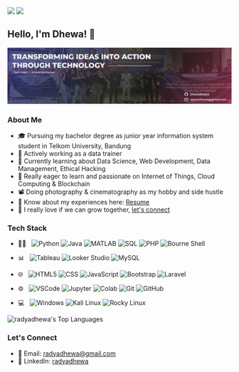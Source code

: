 <img src="https://img.shields.io/github/followers/radyadhewa"> <img src="https://img.shields.io/youtube/channel/views/UCP8rFHpHe8oFZRF5lxl-YjA">

<h2> Hello, I'm Dhewa! 👋 </h2>

<img src="https://github.com/radyadhewa/radyadhewa/blob/main/images/header.png" alt="banner">

<h3> About Me </h3>

- 🎓 Pursuing my bachelor degree as junior year information system student in Telkom University, Bandung
- 🔭 Actively working as a data trainer
- 🌱 Currently learning about Data Science, Web Development, Data Management, Ethical Hacking
- 📖 Really eager to learn and passionate on Internet of Things, Cloud Computing & Blockchain
- 📽️ Doing photography & cinematography as my hobby and side hustle 
- 📄 Know about my experiences here: [Resume](https://drive.google.com/file/d/1ZZ1LIQX8QXe_I8y1lnDoTIhfapR081Bi/view?usp=drive_link)
- 🏫 I really love if we can grow together, [let's connect](#lets-connect)

<h3> Tech Stack </h3>

- 👨‍💻 &nbsp;
  ![Python](https://img.shields.io/badge/-Python-3776AB?style=flat&logo=python&logoColor=white)
  ![Java](https://img.shields.io/badge/-Java-007396?style=flat&logo=java&logoColor=white)
  ![MATLAB](https://img.shields.io/badge/-MATLAB-0076A8?style=flat&logo=mathworks&logoColor=white)
  ![SQL](https://img.shields.io/badge/-SQL-4479A1?style=flat&logo=postgresql&logoColor=white)
  ![PHP](https://img.shields.io/badge/-PHP-777BB4?style=flat&logo=php&logoColor=white)
  ![Bourne Shell](https://img.shields.io/badge/-Bourne_Shell-4EAA25?style=flat&logo=gnu-bash&logoColor=white)

- 📊 &nbsp;
  ![Tableau](https://img.shields.io/badge/-Tableau-E97627?style=flat&logo=tableau&logoColor=white)
  ![Looker Studio](https://img.shields.io/badge/-Google_Looker_Studio-00A7E0?style=flat&logo=looker&logoColor=white)
  ![MySQL](https://img.shields.io/badge/-MySQL-4479A1?style=flat&logo=mysql&logoColor=white)

- 🌐 &nbsp;
  ![HTML5](https://img.shields.io/badge/-HTML5-E34F26?style=flat&logo=HTML5&logoColor=white)
  ![CSS](https://img.shields.io/badge/-CSS-1572B6?style=flat&logo=CSS3&logoColor=white)
  ![JavaScript](https://img.shields.io/badge/-JavaScript-F7DF1E?style=flat&logo=javascript&logoColor=333333)
  ![Bootstrap](https://img.shields.io/badge/-Bootstrap-563D7C?style=flat&logo=bootstrap&logoColor=white)
  ![Laravel](https://img.shields.io/badge/-Laravel-FF2D20?style=flat&logo=laravel&logoColor=white)

- ⚙️ &nbsp;
  ![VSCode](https://img.shields.io/badge/-Visual_Studio_Code-007ACC?style=flat&logo=visual-studio-code&logoColor=white)
  ![Jupyter](https://img.shields.io/badge/-Jupyter-0078D4?style=flat&logo=jupyter&logoColor=white)
  ![Colab](https://img.shields.io/badge/-Google_Colab-F9AB00?style=flat&logo=google-colab&logoColor=white)
  ![Git](https://img.shields.io/badge/-Git-F05032?style=flat&logo=git&logoColor=white)
  ![GitHub](https://img.shields.io/badge/-GitHub-181717?style=flat&logo=github&logoColor=white)

- 💻 &nbsp;
  ![Windows](https://img.shields.io/badge/-Windows-0078D6?style=flat&logo=windows&logoColor=white)
  ![Kali Linux](https://img.shields.io/badge/-Kali_Linux-557C94?style=flat&logo=kali-linux&logoColor=white)
  ![Rocky Linux](https://img.shields.io/badge/-Rocky_Linux-8CC84B?style=flat&logo=rocky-linux&logoColor=white)

![radyadhewa's Top Languages](https://github-readme-stats.vercel.app/api/top-langs/?username=radyadhewa&theme=gotham&show_icons=true&hide_border=true&layout=compact)

<h3 id="lets-connect"> Let's Connect </h3>

- 📧 Email: [radyadhewa@gmail.com](mailto:YourEmail@example.com)
- 💼 LinkedIn: [radyadhewa](https://www.linkedin.com/in/radyadhewa)

<!--
**radyadhewa/radyadhewa** is a ✨ _special_ ✨ repository because its `README.md` (this file) appears on your GitHub profile.

Here are some ideas to get you started:

- 🔭 I’m currently working on ...
- 🌱 I’m currently learning ...
- 👯 I’m looking to collaborate on ...
- 🤔 I’m looking for help with ...
- 💬 Ask me about ...
- 📫 How to reach me: ...
- 😄 Pronouns: ...
- ⚡ Fun fact: ...
-->
